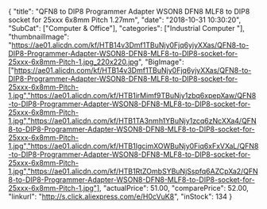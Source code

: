 {
	"title": "QFN8 to DIP8 Programmer Adapter WSON8 DFN8 MLF8 to DIP8 socket for 25xxx 6x8mm Pitch 1.27mm",
	"date": "2018-10-31 10:30:20",
	"SubCat": ["Computer & Office"],
	"categories": ["Industrial Computer "],
	"thumbnailImage": "https://ae01.alicdn.com/kf/HTB14v3Dmf1TBuNjy0Fjq6yjyXXas/QFN8-to-DIP8-Programmer-Adapter-WSON8-DFN8-MLF8-to-DIP8-socket-for-25xxx-6x8mm-Pitch-1.jpg_220x220.jpg",
	"BigImage": ["https://ae01.alicdn.com/kf/HTB14v3Dmf1TBuNjy0Fjq6yjyXXas/QFN8-to-DIP8-Programmer-Adapter-WSON8-DFN8-MLF8-to-DIP8-socket-for-25xxx-6x8mm-Pitch-1.jpg","https://ae01.alicdn.com/kf/HTB1irMimf9TBuNjy1zbq6xpepXaw/QFN8-to-DIP8-Programmer-Adapter-WSON8-DFN8-MLF8-to-DIP8-socket-for-25xxx-6x8mm-Pitch-1.jpg","https://ae01.alicdn.com/kf/HTB1TA3nmh1YBuNjy1zcq6zNcXXa4/QFN8-to-DIP8-Programmer-Adapter-WSON8-DFN8-MLF8-to-DIP8-socket-for-25xxx-6x8mm-Pitch-1.jpg","https://ae01.alicdn.com/kf/HTB1IgcimXOWBuNjy0Fiq6xFxVXaL/QFN8-to-DIP8-Programmer-Adapter-WSON8-DFN8-MLF8-to-DIP8-socket-for-25xxx-6x8mm-Pitch-1.jpg","https://ae01.alicdn.com/kf/HTB1RtZOmbSYBuNjSspfq6AZCpXa2/QFN8-to-DIP8-Programmer-Adapter-WSON8-DFN8-MLF8-to-DIP8-socket-for-25xxx-6x8mm-Pitch-1.jpg"],
	"actualPrice": 51.00,
	"comparePrice": 52.00,
	"linkurl": "http://s.click.aliexpress.com/e/H0cVuK8",
	"inStock": 134
}

